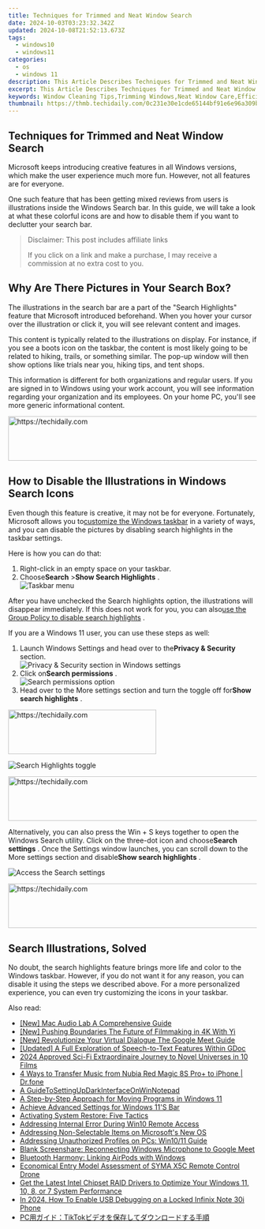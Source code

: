 ```yaml
---
title: Techniques for Trimmed and Neat Window Search
date: 2024-10-03T03:23:32.342Z
updated: 2024-10-08T21:52:13.673Z
tags:
  - windows10
  - windows11
categories:
  - os
  - windows 11
description: This Article Describes Techniques for Trimmed and Neat Window Search
excerpt: This Article Describes Techniques for Trimmed and Neat Window Search
keywords: Window Cleaning Tips,Trimming Windows,Neat Window Care,Efficient Window Washing,Spotless Window Techniques,Window Edge Hygiene,Precision Window Prepping
thumbnail: https://thmb.techidaily.com/0c231e30e1cde65144bf91e6e96a309bb581e79a51b0603eaf2331d2401d5ca6.jpg
---
```


## Techniques for Trimmed and Neat Window Search

 Microsoft keeps introducing creative features in all Windows versions, which make the user experience much more fun. However, not all features are for everyone.

 One such feature that has been getting mixed reviews from users is illustrations inside the Windows Search bar. In this guide, we will take a look at what these colorful icons are and how to disable them if you want to declutter your search bar.

>  Disclaimer: This post includes affiliate links
>
>  If you click on a link and make a purchase, I may receive a commission at no extra cost to you.
>

## Why Are There Pictures in Your Search Box?

 The illustrations in the search bar are a part of the "Search Highlights" feature that Microsoft introduced beforehand. When you hover your cursor over the illustration or click it, you will see relevant content and images.

 This content is typically related to the illustrations on display. For instance, if you see a boots icon on the taskbar, the content is most likely going to be related to hiking, trails, or something similar. The pop-up window will then show options like trials near you, hiking tips, and tent shops.

 This information is different for both organizations and regular users. If you are signed in to Windows using your work account, you will see information regarding your organization and its employees. On your home PC, you'll see more generic informational content.

<!-- affiliate ads begin -->
<a href="https://appsumo.8odi.net/c/5597632/2118312/7443" target="_top" id="2118312">
  <img src="//a.impactradius-go.com/display-ad/7443-2118312" border="0" alt="https://techidaily.com" width="728" height="90"/>
</a>
<img height="0" width="0" src="https://appsumo.8odi.net/i/5597632/2118312/7443" style="position:absolute;visibility:hidden;" border="0" />
<!-- affiliate ads end -->

## How to Disable the Illustrations in Windows Search Icons

 Even though this feature is creative, it may not be for everyone. Fortunately, Microsoft allows you to[customize the Windows taskbar](https://www.makeuseof.com/windows-11-customize-taskbar/) in a variety of ways, and you can disable the pictures by disabling search highlights in the taskbar settings.

Here is how you can do that:

1. Right-click in an empty space on your taskbar.
2. Choose**Search** \>**Show Search Highlights** .  
![Taskbar menu](https://static1.makeuseofimages.com/wordpress/wp-content/uploads/2022/05/search-highlights-1.jpg)

 After you have unchecked the Search highlights option, the illustrations will disappear immediately. If this does not work for you, you can also[use the Group Policy to disable search highlights](https://www.makeuseof.com/windows-10-remove-search-highlights/) .

If you are a Windows 11 user, you can use these steps as well:

1. Launch Windows Settings and head over to the**Privacy & Security** section.  
![Privacy & Security section in Windows settings](https://static1.makeuseofimages.com/wordpress/wp-content/uploads/2022/05/win11-privacy--security.jpg)
2. Click on**Search permissions** .  
![Search permissions option](https://static1.makeuseofimages.com/wordpress/wp-content/uploads/2022/06/search-permissions.jpg)
3. Head over to the More settings section and turn the toggle off for**Show search highlights** .  

<!-- affiliate ads begin -->
<a href="https://aligracehair.sjv.io/c/5597632/1925565/19272" target="_top" id="1925565">
  <img src="//a.impactradius-go.com/display-ad/19272-1925565" border="0" alt="https://techidaily.com" width="300" height="90"/>
</a>
<img height="0" width="0" src="https://aligracehair.sjv.io/i/5597632/1925565/19272" style="position:absolute;visibility:hidden;" border="0" />
<!-- affiliate ads end -->

![Search Highlights toggle](https://static1.makeuseofimages.com/wordpress/wp-content/uploads/2022/06/show-search-highlights-1.jpg)

<!-- affiliate ads begin -->
<a href="https://dhgate.sjv.io/c/5597632/1186864/12108" target="_top" id="1186864">
  <img src="//a.impactradius-go.com/display-ad/12108-1186864" border="0" alt="https://techidaily.com" width="728" height="90"/>
</a>
<img height="0" width="0" src="https://dhgate.sjv.io/i/5597632/1186864/12108" style="position:absolute;visibility:hidden;" border="0" />
<!-- affiliate ads end -->

 Alternatively, you can also press the Win + S keys together to open the Windows Search utility. Click on the three-dot icon and choose**Search settings** . Once the Settings window launches, you can scroll down to the More settings section and disable**Show search highlights** .

![Access the Search settings](https://static1.makeuseofimages.com/wordpress/wp-content/uploads/2023/04/search-settings.jpg)

<!-- affiliate ads begin -->
<a href="https://ursime.pxf.io/c/5597632/2136545/16384" target="_top" id="2136545">
  <img src="//a.impactradius-go.com/display-ad/16384-2136545" border="0" alt="https://techidaily.com" width="728" height="90"/>
</a>
<img height="0" width="0" src="https://ursime.pxf.io/i/5597632/2136545/16384" style="position:absolute;visibility:hidden;" border="0" />
<!-- affiliate ads end -->

## Search Illustrations, Solved

 No doubt, the search highlights feature brings more life and color to the Windows taskbar. However, if you do not want it for any reason, you can disable it using the steps we described above. For a more personalized experience, you can even try customizing the icons in your taskbar.

<ins class="adsbygoogle"
     style="display:block"
     data-ad-format="autorelaxed"
     data-ad-client="ca-pub-7571918770474297"
     data-ad-slot="1223367746"></ins>

<ins class="adsbygoogle"
     style="display:block"
     data-ad-client="ca-pub-7571918770474297"
     data-ad-slot="8358498916"
     data-ad-format="auto"
     data-full-width-responsive="true"></ins>

<span class="atpl-alsoreadstyle">Also read:</span>
<div><ul>
<li><a href="https://screen-sharing-recording.techidaily.com/new-mac-audio-lab-a-comprehensive-guide/"><u>[New] Mac Audio Lab A Comprehensive Guide</u></a></li>
<li><a href="https://extra-approaches.techidaily.com/new-pushing-boundaries-the-future-of-filmmaking-in-4k-with-yi/"><u>[New] Pushing Boundaries The Future of Filmmaking in 4K With Yi</u></a></li>
<li><a href="https://screen-sharing-recording.techidaily.com/new-revolutionize-your-virtual-dialogue-the-google-meet-guide/"><u>[New] Revolutionize Your Virtual Dialogue The Google Meet Guide</u></a></li>
<li><a href="https://extra-hints.techidaily.com/updated-a-full-exploration-of-speech-to-text-features-within-gdoc/"><u>[Updated] A Full Exploration of Speech-to-Text Features Within GDoc</u></a></li>
<li><a href="https://extra-support.techidaily.com/2024-approved-sci-fi-extraordinaire-journey-to-novel-universes-in-10-films/"><u>2024 Approved Sci-Fi Extraordinaire Journey to Novel Universes in 10 Films</u></a></li>
<li><a href="https://blog-min.techidaily.com/4-ways-to-transfer-music-from-nubia-red-magic-8s-proplus-to-iphone-drfone-by-drfone-transfer-from-android-transfer-from-android/"><u>4 Ways to Transfer Music from Nubia Red Magic 8S Pro+ to iPhone | Dr.fone</u></a></li>
<li><a href="https://win11-tips.techidaily.com/a-guidetosettingupdarkinterfaceonwinnotepad/"><u>A GuideToSettingUpDarkInterfaceOnWinNotepad</u></a></li>
<li><a href="https://win11-tips.techidaily.com/a-step-by-step-approach-for-moving-programs-in-windows-11/"><u>A Step-by-Step Approach for Moving Programs in Windows 11</u></a></li>
<li><a href="https://win11-tips.techidaily.com/achieve-advanced-settings-for-windows-11s-bar/"><u>Achieve Advanced Settings for Windows 11'S Bar</u></a></li>
<li><a href="https://win11-tips.techidaily.com/activating-system-restore-five-tactics/"><u>Activating System Restore: Five Tactics</u></a></li>
<li><a href="https://win11-tips.techidaily.com/addressing-internal-error-during-win10-remote-access/"><u>Addressing Internal Error During Win10 Remote Access</u></a></li>
<li><a href="https://win11-tips.techidaily.com/addressing-non-selectable-items-on-microsofts-new-os/"><u>Addressing Non-Selectable Items on Microsoft's New OS</u></a></li>
<li><a href="https://win11-tips.techidaily.com/addressing-unauthorized-profiles-on-pcs-win1011-guide/"><u>Addressing Unauthorized Profiles on PCs: Win10/11 Guide</u></a></li>
<li><a href="https://win11-tips.techidaily.com/blank-screenshare-reconnecting-windows-microphone-to-google-meet/"><u>Blank Screenshare: Reconnecting Windows Microphone to Google Meet</u></a></li>
<li><a href="https://win11-tips.techidaily.com/bluetooth-harmony-linking-airpods-with-windows/"><u>Bluetooth Harmony: Linking AirPods with Windows</u></a></li>
<li><a href="https://buynow-info.techidaily.com/economical-entry-model-assessment-of-syma-x5c-remote-control-drone/"><u>Economical Entry Model Assessment of SYMA X5C Remote Control Drone</u></a></li>
<li><a href="https://win-amazing.techidaily.com/get-the-latest-intel-chipset-raid-drivers-to-optimize-your-windows-11-10-8-or-7-system-performance/"><u>Get the Latest Intel Chipset RAID Drivers to Optimize Your Windows 11, 10, 8, or 7 System Performance</u></a></li>
<li><a href="https://unlock-android.techidaily.com/in-2024-how-to-enable-usb-debugging-on-a-locked-infinix-note-30i-phone-by-drfone-android/"><u>In 2024, How To Enable USB Debugging on a Locked Infinix Note 30i Phone</u></a></li>
<li><a href="https://video-capture.techidaily.com/1726030093351-pctiktok/"><u>PC用ガイド：TikTokビデオを保存してダウンロードする手順</u></a></li>
</ul></div>

